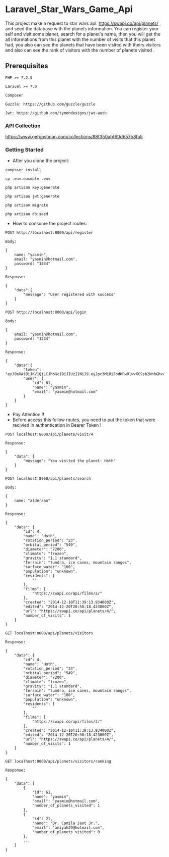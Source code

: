 # Laravel_Star_Wars_Game_Api

This project make a request to star wars api: https://swapi.co/api/planets/ , and seed the database with the planets information. You can register your self and visit some planet, search for a planet's name, then you will get the all informations from this planet with  the number of visits that this planet had, you also can see the planets that have been visited with theirs visitors and also can see the rank of visitors with the number of planets visited . 

## Prerequisites

```
PHP >= 7.2.5
```

```
Laravel >= 7.0
```

```
Composer
```

```
Guzzle: https://github.com/guzzle/guzzle
```

```
Jwt: https://github.com/tymondesigns/jwt-auth
```

### API Collection


https://www.getpostman.com/collections/88f350abf60d657b8fa5

### Getting Started

- After you clone the project: 

```
composer install
```

```
cp .env.eaxmple .env
```

```
php artisan key:generate
```

```
php artisan jwt:generate
```

```
php artisan migrate
```

```
php artisan db:seed
```

- How to consume the project routes: 

```
POST http://localhost:8000/api/register
```

```
Body: 
```

```
{
    name: "yasmin",
    email: "yasmin@hotmail.com",
    password: "1234"
} 
```

```
Response: 
```

```
{
    "data":{
        "message": "User registered with success"
    }
}
```

```
POST http://localhost:8000/api/login
```

```
Body: 
```

```
{
    email: "yasmin@hotmail.com",
    password: "1234"
} 
```

```
Response:
```

```
{
    "data":{
        "token": "eyJ0eXAiOiJKV1QiLCJhbGciOiJIUzI1NiJ9.eyJpc3MiOiJodHRwOlwvXC9sb2NhbGhvc3Q6ODAwMFwvYXBpXC9sb2dpbiIsImlhdCI6MTU4MzY4MTQyMCwiZXhwIjoxNTgzNjg1MDIwLCJuYmYiOjE1ODM2ODE0MjAsImp0aSI6InpJQWp2UDliaXJPd0pPcloiLCJzdWIiOjYxLCJwcnYiOiIyM2JkNWM4OTQ5ZjYwMGFkYjM5ZTcwMWM0MDA4NzJkYjdhNTk3NmY3In0.OFPCI4mXz0mhRGbAuIZcovLvXVJjd3rlByFzfFuqOYY",
        "user": {
            "id": 61,
            "name": "yasmin",
            "email": "yasmin@hotmail.com"
        }
    }
}
```

- Pay Attention !! 
- Before access this follow routes, you need to put the token that were recivied in authentication in Bearer Token !

```
POST localhost:8000/api/planets/visit/4
```

```
Response:
```

```
{
    "data": {
        "message": "You visited the planet: Hoth"
    }
}
```

```
POST localhost:8000/api/planets/search
```

```
Body:
```

```
{
    name: "alderaan"
}
```

```
Response:
```

```
{
    "data": {
        "id": 4,
        "name": "Hoth",
        "rotation_period": "23",
        "orbital_period": "549",
        "diameter": "7200",
        "climate": "frozen",
        "gravity": "1.1 standard",
        "terrain": "tundra, ice caves, mountain ranges",
        "surface_water": "100",
        "population": "unknown",
        "residents": [
            ""
        ],
        "films": [
            "https://swapi.co/api/films/2/"
        ],
        "created": "2014-12-10T11:39:13.934000Z",
        "edited": "2014-12-20T20:58:18.423000Z",
        "url": "https://swapi.co/api/planets/4/",
        "number_of_visits": 1
    }
}
```

```
GET localhost:8000/api/planets/visitors
```

```
Response:
```

```
{
    "data": {
        "id": 4,
        "name": "Hoth",
        "rotation_period": "23",
        "orbital_period": "549",
        "diameter": "7200",
        "climate": "frozen",
        "gravity": "1.1 standard",
        "terrain": "tundra, ice caves, mountain ranges",
        "surface_water": "100",
        "population": "unknown",
        "residents": [
            ""
        ],
        "films": [
            "https://swapi.co/api/films/2/"
        ],
        "created": "2014-12-10T11:39:13.934000Z",
        "edited": "2014-12-20T20:58:18.423000Z",
        "url": "https://swapi.co/api/planets/4/",
        "number_of_visits": 1
    }
}
```

```
GET localhost:8000/api/planets/visitors/ranking
```

```
Response:
```

```
{
    "data": [
        {
            "id": 61,
            "name": "yasmin",
            "email": "yasmin@hotmail.com",
            "number_of_planets_visited": 1
        },
        {
            "id": 21,
            "name": "Dr. Camila Jast Jr.",
            "email": "aniyah29@hotmail.com",
            "number_of_planets_visited": 0
        },
        ...
    ]
}
```
